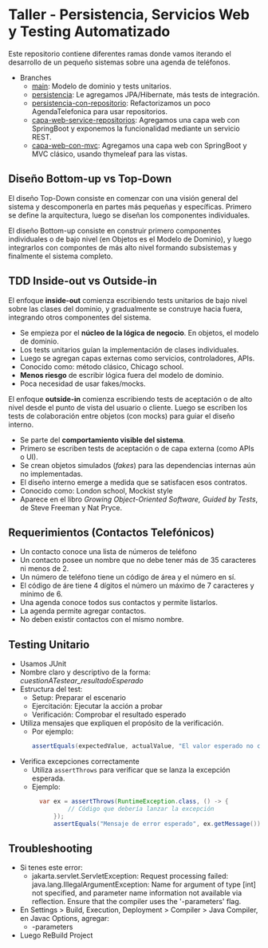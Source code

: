 # Taller - Persistencia, Servicios Web y Testing Automatizado

Este repositorio contiene diferentes ramas donde vamos iterando el desarrollo de un pequeño sistemas sobre una agenda de
teléfonos.

- Branches
    - [main](https://github.com/enriquemolinari/taller-persistencia-apiweb): Modelo de dominio y
      tests unitarios.
    - [persistencia](https://github.com/enriquemolinari/taller-persistencia-apiweb/tree/persistencia): Le agregamos
      JPA/Hibernate, más tests de integración.
    - [persistencia-con-repositorio](https://github.com/enriquemolinari/taller-persistencia-apiweb/tree/persistencia-con-repositorio):
      Refactorizamos un poco AgendaTelefonica para usar repositorios.
    - [capa-web-service-repositorios](https://github.com/enriquemolinari/taller-persistencia-apiweb/tree/capa-web-service-repositorios):
      Agregamos una capa web con SpringBoot y exponemos la funcionalidad mediante un servicio REST.
    - [capa-web-con-mvc](https://github.com/enriquemolinari/taller-persistencia-apiweb/tree/capa-web-mvc):
      Agregamos una capa web con SpringBoot y MVC clásico, usando thymeleaf para las vistas.

## Diseño Bottom-up vs Top-Down

El diseño Top-Down consiste en comenzar con una visión general del sistema y descomponerla en partes más pequeñas y
específicas. Primero se define la arquitectura, luego se diseñan los componentes individuales.

El diseño Bottom-up consiste en construir primero componentes individuales o de bajo nivel (en Objetos es el Modelo de
Dominio), y luego integrarlos con compontes de más alto nivel formando subsistemas y finalmente el sistema completo.

## TDD Inside-out vs Outside-in

El enfoque **inside-out** comienza escribiendo tests unitarios de bajo nivel sobre las clases del dominio, y
gradualmente se construye hacia fuera, integrando otros componentes del sistema.

- Se empieza por el **núcleo de la lógica de negocio**. En objetos, el modelo de dominio.
- Los tests unitarios guían la implementación de clases individuales.
- Luego se agregan capas externas como servicios, controladores, APIs.
- Conocido como: método clásico, Chicago school.
- **Menos riesgo** de escribir lógica fuera del modelo de dominio.
- Poca necesidad de usar fakes/mocks.

El enfoque **outside-in** comienza escribiendo tests de aceptación o de alto nivel desde el punto de vista del usuario o
cliente. Luego se escriben los tests de colaboración entre objetos (con mocks) para guiar el diseño interno.

- Se parte del **comportamiento visible del sistema**.
- Primero se escriben tests de aceptación o de capa externa (como APIs o UI).
- Se crean objetos simulados (*fakes*) para las dependencias internas aún no implementadas.
- El diseño interno emerge a medida que se satisfacen esos contratos.
- Conocido como: London school, Mockist style
- Aparece en el libro *Growing Object-Oriented Software, Guided by Tests*, de Steve Freeman y Nat Pryce.

## Requerimientos (Contactos Telefónicos)

- Un contacto conoce una lista de números de teléfono
- Un contacto posee un nombre que no debe tener más de 35 caracteres ni menos de 2.
- Un número de teléfono tiene un código de área y el número en sí.
- El código de áre tiene 4 dígitos el número un máximo de 7 caracteres y mínimo de 6.
- Una agenda conoce todos sus contactos y permite listarlos.
- La agenda permite agregar contactos.
- No deben existir contactos con el mismo nombre.

## Testing Unitario

- Usamos JUnit
- Nombre claro y descriptivo de la forma: *cuestionATestear_resultadoEsperado*
- Estructura del test:
    - Setup: Preparar el escenario
    - Ejercitación: Ejecutar la acción a probar
    - Verificación: Comprobar el resultado esperado
- Utiliza mensajes que expliquen el propósito de la verificación.
    - Por ejemplo:
      ```java
      assertEquals(expectedValue, actualValue, "El valor esperado no coincide con el valor actual");
      ```
- Verifica excepciones correctamente
    - Utiliza `assertThrows` para verificar que se lanza la excepción esperada.
    - Ejemplo:
      ```java
        var ex = assertThrows(RuntimeException.class, () -> {
                // Código que debería lanzar la excepción 
            });
            assertEquals("Mensaje de error esperado", ex.getMessage());
        ```

## Troubleshooting

- Si tenes este error:
    - jakarta.servlet.ServletException: Request processing failed: java.lang.IllegalArgumentException: Name for argument
      of type [int] not specified, and parameter name information not available via reflection. Ensure that the compiler
      uses the '-parameters' flag.
- En Settings > Build, Execution, Deployment > Compiler > Java Compiler, en Javac Options, agregar:
    - -parameters
- Luego ReBuild Project